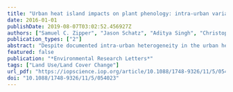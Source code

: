 ```yaml
---
title: "Urban heat island impacts on plant phenology: intra-urban variability and response to land cover"
date: 2016-01-01
publishDate: 2019-08-07T03:02:52.456927Z
authors: ["Samuel C. Zipper", "Jason Schatz", "Aditya Singh", "Christopher J. Kucharik", "Philip A. Townsend", "Steven P. Loheide"]
publication_types: ["2"]
abstract: "Despite documented intra-urban heterogeneity in the urban heat island (UHI) effect, little is known about spatial or temporal variability in plant response to the UHI. Using an automated temperature sensor network in conjunction with Landsat-derived remotely sensed estimates of start/end of the growing season, we investigate the impacts of the UHI on plant phenology in the city of Madison WI (USA) for the 2012–2014 growing seasons. Median urban growing season length (GSL) estimated from temperature sensors is ∼5 d longer than surrounding rural areas, and UHI impacts on GSL are relatively consistent from year-to-year. Parks within urban areas experience a subdued expression of GSL lengthening resulting from interactions between the UHI and a park cool island effect. Across all growing seasons, impervious cover in the area surrounding each temperature sensor explains textgreater50% of observed variability in phenology. Comparisons between long-term estimates of annual mean phenological timing, derived from remote sensing, and temperature-based estimates of individual growing seasons show no relationship at the individual sensor level. The magnitude of disagreement between temperature-based and remotely sensed phenology is a function of impervious and grass cover surrounding the sensor, suggesting that realized GSL is controlled by both local land cover and micrometeorological conditions."
featured: false
publication: "*Environmental Research Letters*"
tags: ["Land Use/Land Cover Change"]
url_pdf: "https://iopscience.iop.org/article/10.1088/1748-9326/11/5/054023/pdf"
doi: "10.1088/1748-9326/11/5/054023"
---
```


